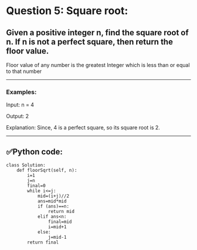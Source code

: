 # Question 5: Square root:

## Given a positive integer n, find the square root of n. If n is not a perfect square, then return the floor value.
Floor value of any number is the greatest Integer which is less than or equal to that number

---
### Examples:

Input: n = 4

Output: 2

Explanation: Since, 4 is a perfect square, so its square root is 2.

---
## ✅Python code:

```
class Solution:
    def floorSqrt(self, n): 
        i=1
        j=n
        final=0
        while i<=j:
            mid=(i+j)//2
            ans=mid*mid
            if (ans)==n:
                return mid
            elif ans<n:
                final=mid
                i=mid+1
            else:
                j=mid-1
        return final
```
